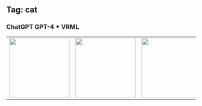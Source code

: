 ## Tag: cat

### ChatGPT GPT-4 + VRML

<table>
<tr>
<td><a href="https://github.com/cx20/ai-3d-test/tree/main/openai/chatgpt-4/vrml/cat/history/01/model/cat.wrl" title="[VRML][ChatGPT][GPT-4] Cat No.1" ><img src="https://cx20.github.io/ai-3d-test/openai/chatgpt-4/vrml/cat/history/01/screenshot/screenshot.jpg" width="160" height="160"></a></td>
<td><a href="https://github.com/cx20/ai-3d-test/tree/main/openai/chatgpt-4/vrml/cat/history/02/model/cat.wrl" title="[VRML][ChatGPT][GPT-4] Cat No.2" ><img src="https://cx20.github.io/ai-3d-test/openai/chatgpt-4/vrml/cat/history/02/screenshot/screenshot.jpg" width="160" height="160"></a></td>
<td><a href="https://github.com/cx20/ai-3d-test/tree/main/openai/chatgpt-4/vrml/cat/history/03/model/cat.wrl" title="[VRML][ChatGPT][GPT-4] Cat No.3" ><img src="https://cx20.github.io/ai-3d-test/openai/chatgpt-4/vrml/cat/history/03/screenshot/screenshot.jpg" width="160" height="160"></a></td>
<td><a href="https://github.com/cx20/ai-3d-test/tree/main/openai/chatgpt-4/vrml/cat/history/04/model/cat.wrl" title="[VRML][ChatGPT][GPT-4] Cat No.4" ><img src="https://cx20.github.io/ai-3d-test/openai/chatgpt-4/vrml/cat/history/04/screenshot/screenshot.jpg" width="160" height="160"></a></td>
<td><a href="https://github.com/cx20/ai-3d-test/tree/main/openai/chatgpt-4/vrml/cat/history/05/model/cat.wrl" title="[VRML][ChatGPT][GPT-4] Cat No.5" ><img src="https://cx20.github.io/ai-3d-test/openai/chatgpt-4/vrml/cat/history/05/screenshot/screenshot.jpg" width="160" height="160"></a></td>
</tr>
</table>

